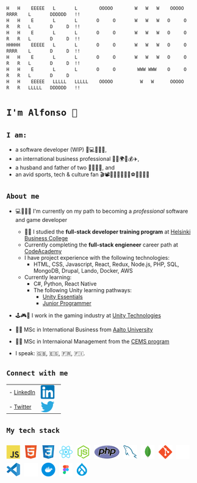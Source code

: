 ```
H   H    EEEEE   L       L        OOOOO        W   W   W    OOOOO      RRRR    L       DDDDDD   !!
H   H    E       L       L       O     O       W   W   W   O     O     R   R   L       D     D  !!
H   H    E       L       L       O     O       W   W   W   O     O     R   R   L       D     D  !!
HHHHH    EEEEE   L       L       O     O       W   W   W   O     O     RRRR    L       D     D  !!
H   H    E       L       L       O     O       W   W   W   O     O     R   R   L       D     D  !!
H   H    E       L       L       O     O        WWW WWW    O     O     R   R   L       D     D
H   H    EEEEE   LLLLL   LLLLL    OOOOO          W   W      OOOOO      R   R   LLLLL   DDDDDD   !!
```

# `I'm Alfonso 👋`

## `I am:`

- a software developer (WIP) 🤖💻👨🏽‍💻,
- an international business professional 👨‍🎓🌍💼💰✈️,
- a husband and father of two 👨‍👩‍👧‍👦, and
- an avid sports, tech & culture fan 🎬📽🏂🏼🏒🚵🏼‍♂️⚽️📡📱🎼🎹

## `About me`

- 💻👨🏽‍💻 I'm currently on my path to becoming a _professional_ software and game developer

  - 👨‍🎓 I studied the **full-stack developer training program** at [Helsinki Business College](https://en.bc.fi/)
  - Currently completing the **full-stack engieneer** career path at [CodeAcademy](www.codeacademy.com)
  - I have project experience with the following technologies:
    - HTML, CSS, Javascript, React, Redux, Node.js, PHP, SQL, MongoDB, Drupal, Lando, Docker, AWS
  - Currently learning:
    - C#, Python, React Native
    - The following Unity learning pathways:
      - [Unity Essentials](https://learn.unity.com/pathway/unity-essentials)
      - [Junior Programmer](https://learn.unity.com/pathway/junior-programmer)

- 🕹🎮👾 I work in the gaming industry at [Unity Technologies](www.unity3d.com)
- 👨‍🎓 MSc in International Business from [Aalto University](https://www.aalto.fi/en)
- 👨‍🎓 MSc in Internaional Management from the [CEMS program](https://cems.org/cems-mim)
- I speak: 🇬🇧, 🇪🇸, 🇫🇷, 🇫🇮.

## `Connect with me`

|                                                       |                                                                                                                                                                                                           |
| ----------------------------------------------------- | --------------------------------------------------------------------------------------------------------------------------------------------------------------------------------------------------------- |
| - [LinkedIn](https://www.linkedin.com/in/ortizpalma/) | <img align="left" alt="LinkedIn" width="36px" src="https://raw.githubusercontent.com/aortizpalma/aortizpalma/41803f65e1fb6e332b1ad119fa1deea411c6f76e/images/linkedin.svg" style="padding-right:10px;" /> |
| - [Twitter](https://twitter.com/aortizpalma)          | <img align="left" alt="Twitter" width="36px" src="https://raw.githubusercontent.com/aortizpalma/aortizpalma/099258c47baf51922d66996f52595cdd2a5ff720/images/twitter.svg" style="padding-right:10px;" />   |

## `My tech stack`

<!-- ![JavaScript](/images_small/js.png "JavaScript") -->

<img align="left" alt="JavaScript" width="36px" src="https://raw.githubusercontent.com/aortizpalma/aortizpalma/99b306e38b655eeb11c71689e23864b49229df41/images/js.svg" style="padding-right:10px;padding-top:10px;" />

<img align="left" alt="HTML5" width="36px" src="https://raw.githubusercontent.com/aortizpalma/aortizpalma/99b306e38b655eeb11c71689e23864b49229df41/images/html5.svg" style="padding-right:10px;padding-top:10px;" />

<img align="left" alt="CSS3" width="36px" src="https://raw.githubusercontent.com/aortizpalma/aortizpalma/99b306e38b655eeb11c71689e23864b49229df41/images/css3.svg" style="padding-right:10px;padding-top:10px;" />

<img align="left" alt="CSS3" width="36px" src="https://raw.githubusercontent.com/aortizpalma/aortizpalma/99b306e38b655eeb11c71689e23864b49229df41/images/react.svg" style="padding-right:10px;padding-top:10px;" />

<img align="left" alt="Node.js" width="36px" src="https://raw.githubusercontent.com/aortizpalma/aortizpalma/99b306e38b655eeb11c71689e23864b49229df41/images/nodejs.svg" style="padding-right:10px;padding-top:10px;" />

<img align="left" alt="PHP" height="36px" src="https://raw.githubusercontent.com/aortizpalma/aortizpalma/41803f65e1fb6e332b1ad119fa1deea411c6f76e/images/php.svg" style="padding-right:10px;padding-top:10px;" />

<img align="left" alt="SQL" width="36px" src="https://raw.githubusercontent.com/aortizpalma/aortizpalma/99b306e38b655eeb11c71689e23864b49229df41/images/mysql.svg" style="padding-right:10px;padding-top:10px;" />

<img align="left" alt="MongoDB" width="36px" src="https://raw.githubusercontent.com/aortizpalma/aortizpalma/99b306e38b655eeb11c71689e23864b49229df41/images/mongodb.svg" style="padding-right:10px;padding-top:10px;" />

<img align="left" alt="Git" width="36px" src="https://raw.githubusercontent.com/aortizpalma/aortizpalma/99b306e38b655eeb11c71689e23864b49229df41/images/git.svg" style="padding-right:10px;padding-top:10px;" />

<img align="left" alt="GitHub" width="36px" src="https://raw.githubusercontent.com/aortizpalma/aortizpalma/99b306e38b655eeb11c71689e23864b49229df41/images/github.png" style="padding-right:10px;padding-top:10px;" />

<img align="left" alt="VS Code" width="36px" src="https://raw.githubusercontent.com/aortizpalma/aortizpalma/99b306e38b655eeb11c71689e23864b49229df41/images/vscode.svg" style="padding-right:10px;padding-top:10px;" />

<img align="left" alt="Command Line" width="36px" src="https://raw.githubusercontent.com/aortizpalma/aortizpalma/99b306e38b655eeb11c71689e23864b49229df41/images/cl.svg" style="padding-right:10px;padding-top:10px;" />

<img align="left" alt="Docker" width="36px" src="https://raw.githubusercontent.com/aortizpalma/aortizpalma/41803f65e1fb6e332b1ad119fa1deea411c6f76e/images/docker.svg" style="padding-right:10px;padding-top:10px;" />

<img align="left" alt="Figma" height="36px" src="https://raw.githubusercontent.com/aortizpalma/aortizpalma/41803f65e1fb6e332b1ad119fa1deea411c6f76e/images/figma.svg" style="padding-right:10px;padding-top:10px;" />

<img align="left" alt="Drupal" height="36px" src="https://raw.githubusercontent.com/aortizpalma/aortizpalma/41803f65e1fb6e332b1ad119fa1deea411c6f76e/images/drupal.svg" style="padding-right:10px;padding-top:10px;" />
